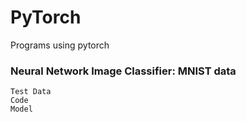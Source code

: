 # PyTorch
Programs using pytorch

### Neural Network Image Classifier: MNIST data
    Test Data
    Code
    Model
